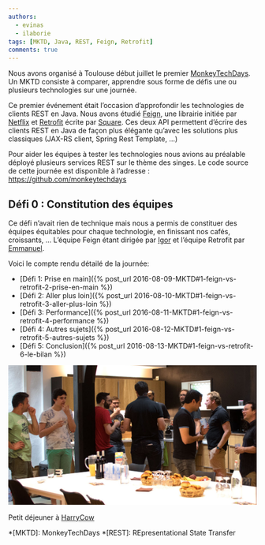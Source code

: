 ```yaml
---
authors:
  - evinas
  - ilaborie
tags: [MKTD, Java, REST, Feign, Retrofit]
comments: true
---
```


Nous avons organisé à Toulouse début juillet le premier [MonkeyTechDays](http://www.monkeytechdays.com/).
Un MKTD consiste à comparer, apprendre sous forme de défis une ou plusieurs technologies sur une journée.
 
Ce premier événement était l’occasion d’approfondir les technologies de clients REST en Java. Nous avons étudié [Feign](https://github.com/OpenFeign/feign), une librairie initiée par [Netflix](https://netflix.github.io/) et [Retrofit](http://square.github.io/retrofit/) écrite par [Square](https://github.com/square). Ces deux API permettent d’écrire des clients REST en Java de façon plus élégante qu’avec les solutions plus classiques (JAX-RS client, Spring Rest Template, …)
<!--more-->

Pour aider les équipes à tester les technologies nous avions au préalable déployé plusieurs services REST sur le thème des singes.
Le code source de cette journée est disponible à l’adresse : <https://github.com/monkeytechdays>

## Défi 0 : Constitution des équipes

Ce défi n’avait rien de technique mais nous a permis de constituer des équipes équitables pour chaque technologie, en finissant nos cafés, croissants, ... L’équipe Feign étant dirigée par [Igor](https://twitter.com/ilaborie) et l’équipe Retrofit par [Emmanuel](https://twitter.com/EmmanuelVinas). 

Voici le compte rendu détailé de la journée:

* [Défi 1: Prise en main]({% post_url 2016-08-09-MKTD#1-feign-vs-retrofit-2-prise-en-main %})
* [Défi 2: Aller plus loin]({% post_url 2016-08-10-MKTD#1-feign-vs-retrofit-3-aller-plus-loin %})
* [Défi 3: Performance]({% post_url 2016-08-11-MKTD#1-feign-vs-retrofit-4-performance %})
* [Défi 4: Autres sujets]({% post_url 2016-08-12-MKTD#1-feign-vs-retrofit-5-autres-sujets %})
* [Défi 5: Conclusion]({% post_url 2016-08-13-MKTD#1-feign-vs-retrofit-6-le-bilan %})

![Petit déjeuner](/public/blog/mktd1-ptitdej.jpg)

Petit déjeuner à [HarryCow](http://www.harrycow.com/)

*[MKTD]: MonkeyTechDays
*[REST]: REpresentational State Transfer

